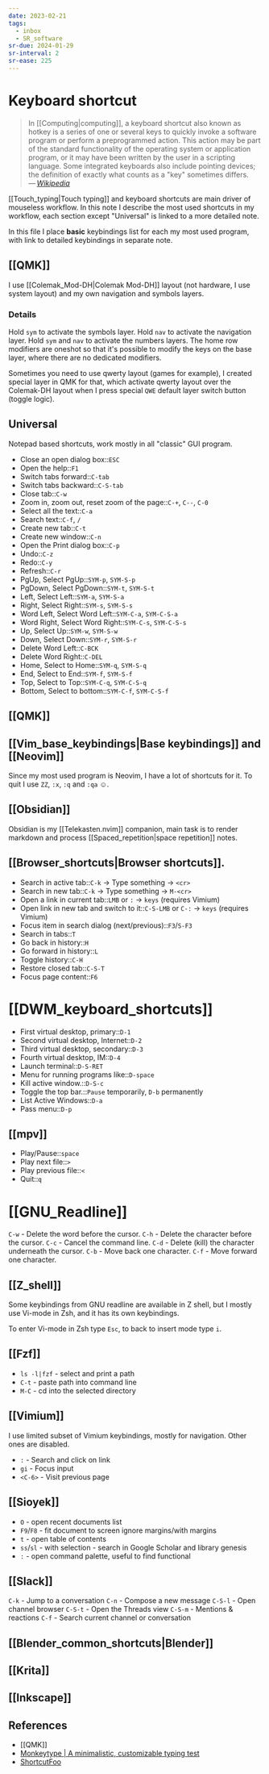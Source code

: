 ```yaml
---
date: 2023-02-21
tags:
  - inbox
  - SR_software
sr-due: 2024-01-29
sr-interval: 2
sr-ease: 225
---
```


# Keyboard shortcut

> In [[Computing|computing]], a keyboard shortcut also known as hotkey is a
> series of one or several keys to quickly invoke a software program or perform
> a preprogrammed action. This action may be part of the standard functionality
> of the operating system or application program, or it may have been written by
> the user in a scripting language. Some integrated keyboards also include
> pointing devices; the definition of exactly what counts as a "key" sometimes
> differs.\
> — <cite>[Wikipedia](https://en.wikipedia.org/wiki/Keyboard_shortcut)</cite>

[[Touch_typing|Touch typing]] and keyboard shortcuts are main driver of
mouseless workflow. In this note I describe the most used shortcuts in my
workflow, each section except "Universal" is linked to a more detailed note.

In this file I place **basic** keybindings list for each my most used program,
with link to detailed keybindings in separate note.

## [[QMK]]

I use [[Colemak_Mod-DH|Colemak Mod-DH]] layout (not hardware, I use system
layout) and my own navigation and symbols layers.

### Details

Hold `sym` to activate the symbols layer.
Hold `nav` to activate the navigation layer.
Hold `sym` and `nav` to activate the numbers layers.
The home row modifiers are oneshot so that it's possible to modify the keys on
the base layer, where there are no dedicated modifiers.

Sometimes you need to use qwerty layout (games for example), I created special
layer in QMK for that, which activate qwerty layout over the Colemak-DH layout
when I press special `QWE` default layer switch button (toggle logic).

## Universal

Notepad based shortcuts, work mostly in all "classic" GUI program.

- Close an open dialog box::`ESC`
- Open the help::`F1`
- Switch tabs forward::`C-tab`
- Switch tabs backward::`C-S-tab`
- Close tab::`C-w`
- Zoom in, zoom out, reset zoom of the page::`C-+`, `C--`, `C-0`
- Select all the text::`C-a`
- Search text::`C-f`, `/`
- Create new tab::`C-t`
- Create new window::`C-n`
- Open the Print dialog box::`C-p`
- Undo::`C-z`
- Redo::`C-y`
- Refresh::`C-r`
- PgUp, Select PgUp::`SYM-p`, `SYM-S-p`
- PgDown, Select PgDown::`SYM-t`, `SYM-S-t`
- Left, Select Left::`SYM-a`, `SYM-S-a`
- Right, Select Right::`SYM-s`, `SYM-S-s`
- Word Left, Select Word Left::`SYM-C-a`, `SYM-C-S-a`
- Word Right, Select Word Right::`SYM-C-s`, `SYM-C-S-s`
- Up, Select Up::`SYM-w`, `SYM-S-w`
- Down, Select Down::`SYM-r`, `SYM-S-r`
- Delete Word Left::`C-BCK`
- Delete Word Right::`C-DEL`
- Home, Select to Home::`SYM-q`, `SYM-S-q`
- End, Select to End::`SYM-f`, `SYM-S-f`
- Top, Select to Top::`SYM-C-q`, `SYM-C-S-q`
- Bottom, Select to bottom::`SYM-C-f`, `SYM-C-S-f`

## [[QMK]]

## [[Vim_base_keybindings|Base keybindings]] and [[Neovim]]

Since my most used program is Neovim, I have a lot of shortcuts for it. To quit
I use `ZZ`, `:x`, `:q` and `:qa` ☺.

## [[Obsidian]]

Obsidian is my [[Telekasten.nvim]] companion, main task is to render markdown
and process [[Spaced_repetition|space repetition]] notes.

## [[Browser_shortcuts|Browser shortcuts]].

- Search in active tab::`C-k` → Type something → `<cr>`
- Search in new tab::`C-k` → Type something → `M-<cr>`
- Open a link in current tab::`LMB` or `:` → `keys` (requires Vimium)
- Open link in new tab and switch to it::`C-S-LMB` or `C-:` → `keys` (requires Vimium)
- Focus item in search dialog (next/previous)::`F3`/`S-F3`
- Search in tabs::`T`
- Go back in history::`H`
- Go forward in history::`L`
- Toggle history::`C-H`
- Restore closed tab::`C-S-T`
- Focus page content::`F6`

# [[DWM_keyboard_shortcuts]]

- First virtual desktop, primary::`D-1`
- Second virtual desktop, Internet::`D-2`
- Third virtual desktop, secondary::`D-3`
- Fourth virtual desktop, IM::`D-4`
- Launch terminal::`D-S-RET`
- Menu for running programs like::`D-space`
- Kill active window.::`D-S-c`
- Toggle the top bar.::`Pause` temporarily, `D-b` permanently
- List Active Windows::`D-a`
- Pass menu::`D-p`

## [[mpv]]

- Play/Pause::`space`
- Play next file::`>`
- Play previous file::`<`
- Quit::`q`

# [[GNU_Readline]]

`C-w` - Delete the word before the cursor.
`C-h` - Delete the character before the cursor.
`C-c` - Cancel the command line.
`C-d` - Delete (kill) the character underneath the cursor.
`C-b` - Move back one character.
`C-f` - Move forward one character.

## [[Z_shell]]

Some keybindings from GNU readline are available in Z shell, but I mostly use
Vi-mode in Zsh, and it has its own keybindings.

To enter Vi-mode in Zsh type `Esc`, to back to insert mode type `i`.

## [[Fzf]]

- `ls -l|fzf` - select and print a path
- `C-t` - paste path into command line
- `M-C` - cd into the selected directory

## [[Vimium]]

I use limited subset of Vimium keybindings, mostly for navigation. Other ones
are disabled.

- `:` - Search and click on link
- `gi` - Focus input
- `<C-6>` - Visit previous page

## [[Sioyek]]

- `O` - open recent documents list
- `F9`/`F8` - fit document to screen ignore margins/with margins
- `t` - open table of contents
- `ss`/`sl` - with selection - search in Google Scholar and library genesis
- `:` - open command palette, useful to find functional

## [[Slack]]

`C-k` - Jump to a conversation
`C-n` - Compose a new message
`C-S-l` - Open channel browser
`C-S-t` - Open the Threads view
`C-S-m` - Mentions & reactions
`C-f` - Search current channel or conversation

## [[Blender_common_shortcuts|Blender]]

## [[Krita]]

## [[Inkscape]]

## References

- [[QMK]]
- [Monkeytype | A minimalistic, customizable typing test](https://monkeytype.com/)
- [ShortcutFoo](https://www.shortcutfoo.com/)
